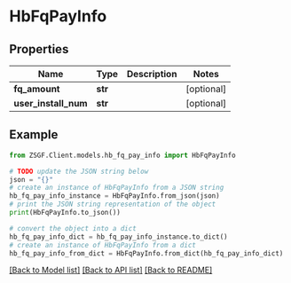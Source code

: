 # HbFqPayInfo


## Properties

Name | Type | Description | Notes
------------ | ------------- | ------------- | -------------
**fq_amount** | **str** |  | [optional] 
**user_install_num** | **str** |  | [optional] 

## Example

```python
from ZSGF.Client.models.hb_fq_pay_info import HbFqPayInfo

# TODO update the JSON string below
json = "{}"
# create an instance of HbFqPayInfo from a JSON string
hb_fq_pay_info_instance = HbFqPayInfo.from_json(json)
# print the JSON string representation of the object
print(HbFqPayInfo.to_json())

# convert the object into a dict
hb_fq_pay_info_dict = hb_fq_pay_info_instance.to_dict()
# create an instance of HbFqPayInfo from a dict
hb_fq_pay_info_from_dict = HbFqPayInfo.from_dict(hb_fq_pay_info_dict)
```
[[Back to Model list]](../README.md#documentation-for-models) [[Back to API list]](../README.md#documentation-for-api-endpoints) [[Back to README]](../README.md)


